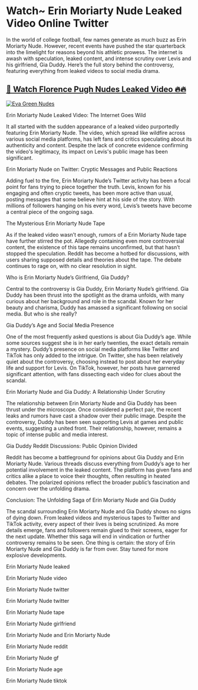# Watch~ Erin Moriarty Nude Leaked Video Online Twitter

In the world of college football, few names generate as much buzz as Erin Moriarty Nude. However, recent events have pushed the star quarterback into the limelight for reasons beyond his athletic prowess. The internet is awash with speculation, leaked content, and intense scrutiny over Levis and his girlfriend, Gia Duddy. Here’s the full story behind the controversy, featuring everything from leaked videos to social media drama.

## [🔗 Watch Florence Pugh Nudes Leaked Video 🔥🔥](https://hotvideos.systeme.io/watch-nudes)

[![Eva Green Nudes](https://i.imgur.com/dJHk4Zq.gif)](https://hotvideos.systeme.io/watch-nudes)

Erin Moriarty Nude Leaked Video: The Internet Goes Wild

It all started with the sudden appearance of a leaked video purportedly featuring Erin Moriarty Nude. The video, which spread like wildfire across various social media platforms, has left fans and critics speculating about its authenticity and content. Despite the lack of concrete evidence confirming the video's legitimacy, its impact on Levis's public image has been significant.

Erin Moriarty Nude on Twitter: Cryptic Messages and Public Reactions

Adding fuel to the fire, Erin Moriarty Nude’s Twitter activity has been a focal point for fans trying to piece together the truth. Levis, known for his engaging and often cryptic tweets, has been more active than usual, posting messages that some believe hint at his side of the story. With millions of followers hanging on his every word, Levis’s tweets have become a central piece of the ongoing saga.

The Mysterious Erin Moriarty Nude Tape

As if the leaked video wasn’t enough, rumors of a Erin Moriarty Nude tape have further stirred the pot. Allegedly containing even more controversial content, the existence of this tape remains unconfirmed, but that hasn’t stopped the speculation. Reddit has become a hotbed for discussions, with users sharing supposed details and theories about the tape. The debate continues to rage on, with no clear resolution in sight.

Who is Erin Moriarty Nude’s Girlfriend, Gia Duddy?

Central to the controversy is Gia Duddy, Erin Moriarty Nude’s girlfriend. Gia Duddy has been thrust into the spotlight as the drama unfolds, with many curious about her background and role in the scandal. Known for her beauty and charisma, Duddy has amassed a significant following on social media. But who is she really?

Gia Duddy’s Age and Social Media Presence

One of the most frequently asked questions is about Gia Duddy’s age. While some sources suggest she is in her early twenties, the exact details remain a mystery. Duddy’s presence on social media platforms like Twitter and TikTok has only added to the intrigue. On Twitter, she has been relatively quiet about the controversy, choosing instead to post about her everyday life and support for Levis. On TikTok, however, her posts have garnered significant attention, with fans dissecting each video for clues about the scandal.

Erin Moriarty Nude and Gia Duddy: A Relationship Under Scrutiny

The relationship between Erin Moriarty Nude and Gia Duddy has been thrust under the microscope. Once considered a perfect pair, the recent leaks and rumors have cast a shadow over their public image. Despite the controversy, Duddy has been seen supporting Levis at games and public events, suggesting a united front. Their relationship, however, remains a topic of intense public and media interest.

Gia Duddy Reddit Discussions: Public Opinion Divided

Reddit has become a battleground for opinions about Gia Duddy and Erin Moriarty Nude. Various threads discuss everything from Duddy’s age to her potential involvement in the leaked content. The platform has given fans and critics alike a place to voice their thoughts, often resulting in heated debates. The polarized opinions reflect the broader public’s fascination and concern over the unfolding drama.

Conclusion: The Unfolding Saga of Erin Moriarty Nude and Gia Duddy

The scandal surrounding Erin Moriarty Nude and Gia Duddy shows no signs of dying down. From leaked videos and mysterious tapes to Twitter and TikTok activity, every aspect of their lives is being scrutinized. As more details emerge, fans and followers remain glued to their screens, eager for the next update. Whether this saga will end in vindication or further controversy remains to be seen. One thing is certain: the story of Erin Moriarty Nude and Gia Duddy is far from over. Stay tuned for more explosive developments.

Erin Moriarty Nude leaked

Erin Moriarty Nude video

Erin Moriarty Nude twitter

Erin Moriarty Nude twitter

Erin Moriarty Nude tape

Erin Moriarty Nude girlfriend

Erin Moriarty Nude and Erin Moriarty Nude

Erin Moriarty Nude reddit

Erin Moriarty Nude gf

Erin Moriarty Nude age

Erin Moriarty Nude tiktok
